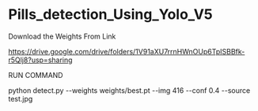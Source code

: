 # Pills_detection_Using_Yolo_V5
Download the Weights From Link 

https://drive.google.com/drive/folders/1V91aXU7rrnHWnOUp6TpISBBfk-r5Qlj8?usp=sharing

RUN COMMAND

python detect.py --weights weights/best.pt --img 416 --conf 0.4 --source test.jpg
